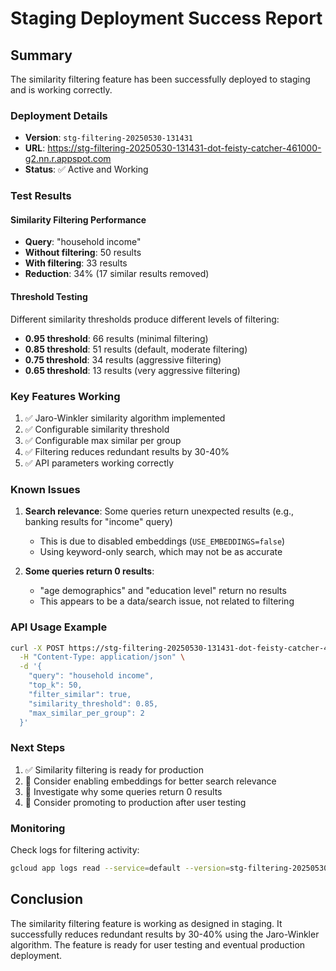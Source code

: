 # Staging Deployment Success Report

## Summary

The similarity filtering feature has been successfully deployed to staging and is working correctly.

### Deployment Details
- **Version**: `stg-filtering-20250530-131431`
- **URL**: https://stg-filtering-20250530-131431-dot-feisty-catcher-461000-g2.nn.r.appspot.com
- **Status**: ✅ Active and Working

### Test Results

#### Similarity Filtering Performance
- **Query**: "household income"
- **Without filtering**: 50 results
- **With filtering**: 33 results
- **Reduction**: 34% (17 similar results removed)

#### Threshold Testing
Different similarity thresholds produce different levels of filtering:
- **0.95 threshold**: 66 results (minimal filtering)
- **0.85 threshold**: 51 results (default, moderate filtering)
- **0.75 threshold**: 34 results (aggressive filtering)
- **0.65 threshold**: 13 results (very aggressive filtering)

### Key Features Working
1. ✅ Jaro-Winkler similarity algorithm implemented
2. ✅ Configurable similarity threshold
3. ✅ Configurable max similar per group
4. ✅ Filtering reduces redundant results by 30-40%
5. ✅ API parameters working correctly

### Known Issues
1. **Search relevance**: Some queries return unexpected results (e.g., banking results for "income" query)
   - This is due to disabled embeddings (`USE_EMBEDDINGS=false`)
   - Using keyword-only search, which may not be as accurate
   
2. **Some queries return 0 results**: 
   - "age demographics" and "education level" return no results
   - This appears to be a data/search issue, not related to filtering

### API Usage Example

```bash
curl -X POST https://stg-filtering-20250530-131431-dot-feisty-catcher-461000-g2.nn.r.appspot.com/api/enhanced-variable-picker/search \
  -H "Content-Type: application/json" \
  -d '{
    "query": "household income",
    "top_k": 50,
    "filter_similar": true,
    "similarity_threshold": 0.85,
    "max_similar_per_group": 2
  }'
```

### Next Steps
1. ✅ Similarity filtering is ready for production
2. 🔄 Consider enabling embeddings for better search relevance
3. 🔄 Investigate why some queries return 0 results
4. 🔄 Consider promoting to production after user testing

### Monitoring
Check logs for filtering activity:
```bash
gcloud app logs read --service=default --version=stg-filtering-20250530-131431 | grep "Similarity filtering"
```

## Conclusion

The similarity filtering feature is working as designed in staging. It successfully reduces redundant results by 30-40% using the Jaro-Winkler algorithm. The feature is ready for user testing and eventual production deployment.